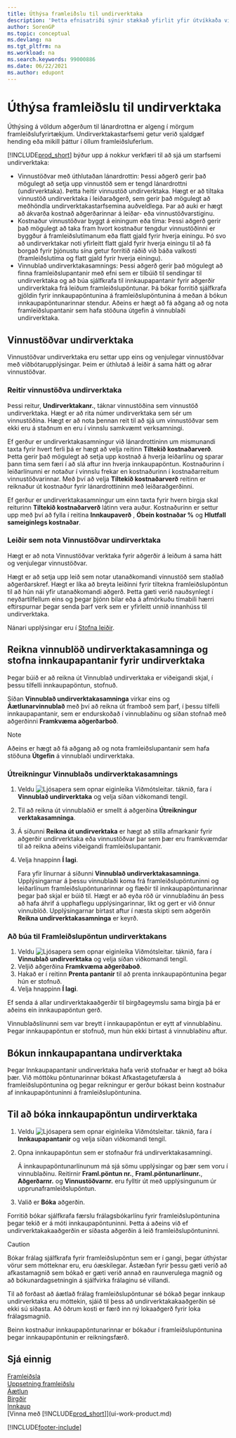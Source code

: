 ```yaml
---
title: Úthýsa framleiðslu til undirverktaka
description: 'Þetta efnisatriði sýnir stækkað yfirlit yfir útvíkkaða virkni undirverktaka í Business Central, þ.m.t. reiti vinnustöðvar og leiðir.'
author: SorenGP
ms.topic: conceptual
ms.devlang: na
ms.tgt_pltfrm: na
ms.workload: na
ms.search.keywords: 99000886
ms.date: 06/22/2021
ms.author: edupont
---
```

# <a name="subcontract-manufacturing"></a><a name="subcontract-manufacturing"></a><a name="subcontract-manufacturing"></a>Úthýsa framleiðslu til undirverktaka

Úthýsing á völdum aðgerðum til lánardrottna er algeng í mörgum framleiðslufyrirtækjum. Undirverktakastarfsemi getur verið sjaldgæf hending eða mikill þáttur í öllum framleiðsluferlum.

[!INCLUDE[prod_short](includes/prod_short.md)] býður upp á nokkur verkfæri til að sjá um starfsemi undirverktaka:  

- Vinnustöðvar með úthlutaðan lánardrottin: Þessi aðgerð gerir það mögulegt að setja upp vinnustöð sem er tengd lánardrottni (undirverktaka). Þetta heitir vinnustöð undirverktaka. Hægt er að tiltaka vinnustöð undirverktaka í leiðaraðgerð, sem gerir það mögulegt að meðhöndla undirverktakastarfsemina auðveldlega. Þar að auki er hægt að ákvarða kostnað aðgerðarinnar á leiðar- eða vinnustöðvarstiginu.  
- Kostnaður vinnustöðvar byggt á einingum eða tíma: Þessi aðgerð gerir það mögulegt að taka fram hvort kostnaður tengdur vinnustöðinni er byggður á framleiðslutímanum eða flatt gjald fyrir hverja einingu. Þó svo að undirverktakar noti yfirleitt flatt gjald fyrir hverja einingu til að fá borgað fyrir þjónustu sína getur forritið ráðið við báða valkosti (framleiðslutíma og flatt gjald fyrir hverja einingu).  
- Vinnublað undirverktakasamnings: Þessi aðgerð gerir það mögulegt að finna framleiðslupantanir með efni sem er tilbúið til sendingar til undirverktaka og að búa sjálfkrafa til innkaupapantanir fyrir aðgerðir undirverktaka frá leiðum framleiðslupöntunar. Þá bókar forritið sjálfkrafa gjöldin fyrir innkaupapöntunina á framleiðslupöntunina á meðan á bókun innkaupapöntunarinnar stendur. Aðeins er hægt að fá aðgang að og nota framleiðslupantanir sem hafa stöðuna útgefin á vinnublaði undirverktaka.  

## <a name="subcontract-work-centers"></a><a name="subcontract-work-centers"></a><a name="subcontract-work-centers"></a>Vinnustöðvar undirverktaka
Vinnustöðvar undirverktaka eru  settar upp eins og venjulegar vinnustöðvar með viðbótarupplýsingar. Þeim er úthlutað á leiðir á sama hátt og aðrar vinnustöðvar.  

### <a name="subcontract-work-center-fields"></a><a name="subcontract-work-center-fields"></a><a name="subcontract-work-center-fields"></a>Reitir vinnustöðva undirverktaka
Þessi reitur,  **Undirverktakanr.**, táknar vinnustöðina sem vinnustöð undirverktaka. Hægt er að rita númer undirverktaka sem sér um vinnustöðina. Hægt er að nota þennan reit til að sjá um vinnustöðvar sem ekki eru á staðnum en eru í vinnslu samkvæmt verksamningi.  

Ef gerður er undirverktakasamningur við lánardrottininn um mismunandi taxta fyrir hvert ferli þá er hægt að velja reitinn **Tiltekið kostnaðarverð**. Þetta gerir það mögulegt að setja upp kostnað á hverja leiðarlínu og sparar þann tíma sem færi í að slá aftur inn hverja innkaupapöntun. Kostnaðurinn í leiðarlínunni er notaður í vinnslu frekar en kostnaðurinn í kostnaðarreitum vinnustöðvarinnar. Með því að velja **Tiltekið kostnaðarverð** reitinn er reiknaður út kostnaður fyrir lánardrottininn með leiðaraðgerðinni.  

Ef gerður er undirverktakasamningur um einn taxta fyrir hvern birgja skal reiturinn **Tiltekið kostnaðarverð** látinn vera auður. Kostnaðurinn er settur upp með því að fylla í reitina **Innkaupaverð** , **Óbein kostnaðar %** og **Hlutfall sameiginlegs kostnaðar**.  

### <a name="routings-that-use-subcontract-work-centers"></a><a name="routings-that-use-subcontract-work-centers"></a><a name="routings-that-use-subcontract-work-centers"></a>Leiðir sem nota Vinnustöðvar undirverktaka
Hægt er að nota Vinnustöðvar verktaka fyrir aðgerðir á leiðum á  sama hátt og venjulegar vinnustöðvar.  

Hægt er að setja upp leið sem notar utanaðkomandi vinnustöð sem staðlað aðgerðarskref. Hægt er líka að breyta leiðinni fyrir tiltekna framleiðslupöntun til að hún nái yfir utanaðkomandi aðgerð. Þetta gæti verið nauðsynlegt í neyðartilfellum eins og þegar þjónn bilar eða á afmörkuðu tímabili hærri eftirspurnar þegar senda þarf verk sem er yfirleitt unnið innanhúss til undirverktaka.  

Nánari upplýsingar eru í [Stofna leiðir](production-how-to-create-routings.md).  

## <a name="calculate-subcontracting-worksheets-and-create-subcontract-purchase-orders"></a><a name="calculate-subcontracting-worksheets-and-create-subcontract-purchase-orders"></a><a name="calculate-subcontracting-worksheets-and-create-subcontract-purchase-orders"></a>Reikna vinnublöð undirverktakasamninga og stofna innkaupapantanir fyrir undirverktaka
Þegar búið er að reikna út Vinnublað undirverktaka er viðeigandi skjal, í þessu tilfelli innkaupapöntun, stofnuð.  

Síðan **Vinnublað undirverktakasamninga** virkar eins og **Áætlunarvinnublað** með því að reikna út framboð sem þarf, í þessu tilfelli innkaupapantanir, sem er endurskoðað í vinnublaðinu og síðan stofnað með aðgerðinni **Framkvæma aðgerðarboð**.  

> [!NOTE]  
>  Aðeins er hægt að fá aðgang að og nota framleiðslupantanir sem hafa stöðuna **Útgefin** á vinnublaði undirverktaka.  

### <a name="to-calculate-the-subcontracting-worksheet"></a><a name="to-calculate-the-subcontracting-worksheet"></a><a name="to-calculate-the-subcontracting-worksheet"></a>Útreikningur Vinnublaðs undirverktakasamnings
1.  Veldu ![Ljósapera sem opnar eiginleika Viðmótsleitar.](media/ui-search/search_small.png "Segðu mér hvað þú vilt gera") táknið, fara í **Vinnublað undirverktaka** og velja síðan viðkomandi tengil.  
2.  Til að reikna út vinnublaðið er smellt á aðgerðina **Útreikningur verktakasamninga**.  
3.  Á síðunni **Reikna út undirverktaka** er hægt að stilla afmarkanir fyrir aðgerðir undirverktaka eða vinnustöðvar þar sem þær eru framkvæmdar til að reikna aðeins viðeigandi framleiðslupantanir.  
4.  Velja hnappinn **Í lagi**.  

    Fara yfir línurnar á síðunni **Vinnublað undirverktakasamninga**. Upplýsingarnar á þessu vinnublaði koma frá framleiðslupöntuninni og leiðarlínum framleiðslupöntunarinnar og flæðir til innkaupapöntunarinnar þegar það skjal er búið til. Hægt er að eyða röð úr vinnublaðinu án þess að hafa áhrif á upphaflegu upplýsingarinnar, líkt og gert er við önnur vinnublöð. Upplýsingarnar birtast aftur í næsta skipti sem aðgerðin **Reikna undirverktakasamninga** er keyrð.  

### <a name="to-create-the-subcontract-purchase-order"></a><a name="to-create-the-subcontract-purchase-order"></a><a name="to-create-the-subcontract-purchase-order"></a>Að búa til Framleiðslupöntun undirverktakans
1.  Veldu ![Ljósapera sem opnar eiginleika Viðmótsleitar.](media/ui-search/search_small.png "Segðu mér hvað þú vilt gera") táknið, fara í **Vinnublað undirverktaka** og velja síðan viðkomandi tengil.  
2.  Veljið aðgerðina **Framkvæma aðgerðaboð**.  
3.  Hakað er í reitinn **Prenta pantanir** til að prenta innkaupapöntunina þegar hún er stofnuð.  
4.  Velja hnappinn **Í lagi**.  

Ef senda á allar undirverktakaaðgerðir til birgðageymslu sama birgja þá er aðeins ein innkaupapöntun gerð.  

Vinnublaðslínunni sem var breytt í innkaupapöntun er eytt af vinnublaðinu. Þegar innkaupapöntun er stofnuð, mun hún ekki birtast á vinnublaðinu aftur.  

## <a name="posting-subcontract-purchase-orders"></a><a name="posting-subcontract-purchase-orders"></a><a name="posting-subcontract-purchase-orders"></a>Bókun innkaupapantana undirverktaka
Þegar Innkaupapantanir undirverktaka hafa verið stofnaðar er hægt að bóka þær. Við móttöku pöntunarinnar bókast Afkastagetufærsla á framleiðslupöntunina og þegar reikningur er gerður bókast beinn kostnaður af innkaupapöntuninni á framleiðslupöntunina.  

## <a name="to-post-a-subcontract-purchase-order"></a><a name="to-post-a-subcontract-purchase-order"></a><a name="to-post-a-subcontract-purchase-order"></a>Til að bóka innkaupapöntun undirverktaka
1.  Veldu ![Ljósapera sem opnar eiginleika Viðmótsleitar.](media/ui-search/search_small.png "Segðu mér hvað þú vilt gera") táknið, fara í **Innkaupapantanir** og velja síðan viðkomandi tengil.  
2.  Opna innkaupapöntun sem er stofnaður frá undirverktakasamningi.  

    Á innkaupapöntunarlínunum má sjá sömu upplýsingar og þær sem voru í vinnublaðinu. Reitirnir **Framl.pöntun nr.**, **Framl.pöntunarlínunr.**, **Aðgerðarnr.** og **Vinnustöðvarnr.** eru fylltir út með upplýsingunum úr upprunaframleiðslupöntun.  

3.  Valið er **Bóka** aðgerðin.  

Forritið bókar sjálfkrafa færslu frálagsbókarlínu fyrir framleiðslupöntunina þegar tekið er á móti innkaupapöntuninni. Þetta á aðeins við ef undirverktakakaaðgerðin er síðasta aðgerðin á leið framleiðslupöntuninni.  

> [!CAUTION]  
>  Bókar frálag sjálfkrafa fyrir framleiðslupöntun sem er í gangi, þegar úthýstar vörur sem mótteknar eru, eru óæskilegar. Ástæðan fyrir þessu gæti verið að afkastamagnið sem bókað er gæti verið annað en raunverulega magnið og að bókunardagsetningin á sjálfvirka frálaginu sé villandi.  
>   
>  Til að forðast að áætlað frálag framleiðslupöntunar sé bókað þegar innkaup undirverktaka eru móttekin, sjáið til þess að undirverktakakaaðgerðin sé ekki sú síðasta. Að öðrum kosti er færð inn ný lokaaðgerð fyrir loka frálagsmagnið.  

Beinn kostnaður innkaupapöntunarinnar er bókaður í framleiðslupöntunina þegar innkaupapöntunin er reikningsfærð.  

## <a name="see-also"></a><a name="see-also"></a><a name="see-also"></a>Sjá einnig
[Framleiðsla](production-manage-manufacturing.md)    
[Uppsetning framleiðslu](production-configure-production-processes.md)  
[Áætlun](production-planning.md)      
[Birgðir](inventory-manage-inventory.md)  
[Innkaup](purchasing-manage-purchasing.md)  
[Vinna með [!INCLUDE[prod_short](includes/prod_short.md)]](ui-work-product.md)


[!INCLUDE[footer-include](includes/footer-banner.md)]
